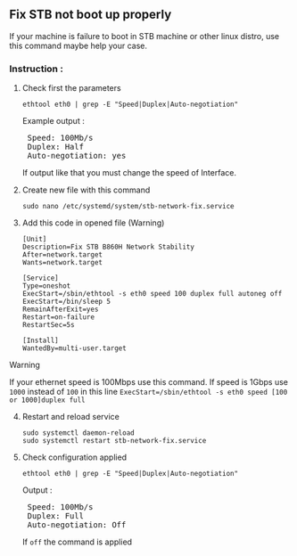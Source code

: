 ## Fix STB not boot up properly
If your machine is failure to boot in STB machine or other linux distro, use this command maybe help your case.

### Instruction :

1. Check first the parameters
    ```
    ethtool eth0 | grep -E "Speed|Duplex|Auto-negotiation"
    ```
    Example output :
    <pre>
    Speed: 100Mb/s
    Duplex: Half
    Auto-negotiation: yes </pre>

    If output like that you must change the speed of Interface.

2. Create new file with this command
    ```
    sudo nano /etc/systemd/system/stb-network-fix.service
    ```
3. Add  this code in opened file (Warning)

    ```
    [Unit]
    Description=Fix STB B860H Network Stability
    After=network.target
    Wants=network.target

    [Service]
    Type=oneshot
    ExecStart=/sbin/ethtool -s eth0 speed 100 duplex full autoneg off
    ExecStart=/bin/sleep 5
    RemainAfterExit=yes
    Restart=on-failure
    RestartSec=5s
    
    [Install]
    WantedBy=multi-user.target
    ```
> [!WARNING]
> If your ethernet speed is 100Mbps use this command. If speed is 1Gbps use `1000` instead of `100` in this line `ExecStart=/sbin/ethtool -s eth0 speed [100 or 1000]duplex full`
4. Restart and reload service
    ```
    sudo systemctl daemon-reload
    sudo systemctl restart stb-network-fix.service
    ```
5. Check configuration applied
    ```
    ethtool eth0 | grep -E "Speed|Duplex|Auto-negotiation"
    ```
    Output :
    <pre>
    Speed: 100Mb/s
    Duplex: Full
    Auto-negotiation: Off </pre>
    If `off` the command is applied
